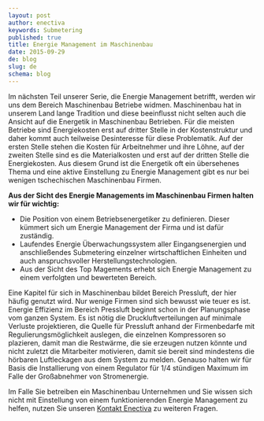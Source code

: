 ```yaml
---
layout: post
author: enectiva
keywords: Submetering
published: true
title: Energie Management im Maschinenbau
date: 2015-09-29
de: blog
slug: de
schema: blog
---
```



Im nächsten Teil unserer Serie, die Energie Management betrifft, werden wir uns dem Bereich Maschinenbau Betriebe widmen. Maschinenbau hat in unserem Land lange Tradition und diese beeinflusst nicht selten auch die Ansicht auf die Energetik in Maschinenbau Betrieben.  Für die meisten Betriebe sind Energiekosten erst auf dritter Stelle in der Kostenstruktur und daher kommt auch teilweise Desinteresse für diese Problematik. Auf der ersten Stelle stehen die Kosten für Arbeitnehmer und ihre Löhne, auf der zweiten Stelle sind es die Materialkosten und erst auf der dritten Stelle die Energiekosten. Aus diesem Grund ist die Energetik oft ein übersehenes Thema und eine aktive Einstellung zu Energie Management gibt es nur bei wenigen tschechischen Maschinenbau Firmen.

**Aus der Sicht des Energie Managements im Maschinenbau Firmen halten wir für wichtig:**

- Die Position von einem Betriebsenergetiker zu definieren. Dieser kümmert sich um Energie Management der Firma und ist dafür zuständig.
- Laufendes Energie Überwachungssystem aller Eingangsenergien und anschließendes Submetering einzelner wirtschaftlichen Einheiten und auch anspruchsvoller Herstellungstechnologien.  
- Aus der Sicht des Top Magements erhebt sich Energie Management zu einem verfolgten und bewerteten Bereich.

Eine Kapitel für sich in Maschinenbau bildet Bereich Pressluft, der hier häufig genutzt wird. Nur wenige Firmen sind sich bewusst wie teuer es ist. Energie Effizienz im Bereich Pressluft beginnt schon in der Planungsphase vom ganzen System. Es ist nötig die Druckluftverteilungen auf minimale Verluste projektieren, die Quelle für Pressluft anhand der Firmenbedarfe mit Regulierungsmöglichkeit auslegen, die einzelnen Kompressoren so plazieren, damit man die Restwärme, die sie erzeugen nutzen könnte und nicht zuletzt die Mitarbeiter motivieren, damit sie bereit sind mindestens die hörbaren Luftleckagen aus dem System zu melden. Genauso halten wir für Basis die Installierung von einem Regulator für 1/4 stündigen Maximum im Falle der Großabnehmer von Stromenergie.

Im Falle Sie betreiben ein Maschinenbau Unternehmen und Sie wissen sich nicht mit Einstellung von einem funktionierenden Energie Management zu helfen, nutzen Sie unseren [Kontakt Enectiva](/de/kontaktieren-sie-uns/) zu weiteren Fragen.
